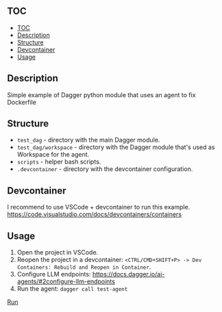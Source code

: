 ## TOC
- [TOC](#toc)
- [Description](#description)
- [Structure](#structure)
- [Devcontainer](#devcontainer)
- [Usage](#usage)

## Description
Simple example of Dagger python module that uses an agent to fix Dockerfile

## Structure

- `test_dag` - directory with the main Dagger module.
- `test_dag/workspace` - directory with the Dagger module that's used as Workspace for the agent.
- `scripts` - helper bash scripts.
- `.devcontainer` - directory with the devcontainer configuration.

## Devcontainer

I recommend to use VSCode + devcontainer to run this example.
https://code.visualstudio.com/docs/devcontainers/containers

## Usage

1. Open the project in VSCode.
2. Reopen the project in a devcontainer: `<CTRL/CMD+SHIFT+P> -> Dev Containers: Rebuild and Reopen in Container`.
3. Configure LLM endpoints: https://docs.dagger.io/ai-agents/#2configure-llm-endpoints
4. Run the agent: `dagger call test-agent`

[Run](https://github.com/user-attachments/assets/d5cdb0d9-48af-4c5a-92e8-dc9a7d843d14)
